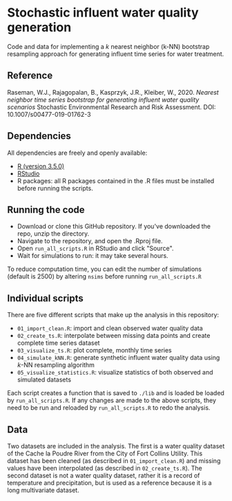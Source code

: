 # Stochastic influent water quality generation
Code and data for implementing a *k* nearest neighbor (k-NN) bootstrap resampling approach for generating influent time series for water treatment.

## Reference
Raseman, W.J., Rajagopalan, B., Kasprzyk, J.R., Kleiber, W., 2020. *Nearest neighbor time series bootstrap for generating influent water quality scenarios* Stochastic Environmental Research and Risk Assessment. DOI: 10.1007/s00477-019-01762-3

## Dependencies
All dependencies are freely and openly available:

- [R (version 3.5.0)](https://cran.r-project.org/src/base/R-3/)
- [RStudio](https://www.rstudio.com/products/rstudio/download/#download)
- R packages: all R packages contained in the .R files must be installed before running the scripts.

## Running the code
- Download or clone this GitHub repository. If you've downloaded the repo, unzip the directory.
- Navigate to the repository, and open the .Rproj file.
- Open `run_all_scripts.R` in RStudio and click "Source".
- Wait for simulations to run: it may take several hours.

To reduce computation time, you can edit the number of simulations (default is 2500) by altering `nsims` before running `run_all_scripts.R`

## Individual scripts
There are five different scripts that make up the analysis in this repository:

- `01_import_clean.R`: import and clean observed water quality data
- `02_create_ts.R`: interpolate between missing data points and create complete time series dataset
- `03_visualize_ts.R`: plot complete, monthly time series
- `04_simulate_kNN.R`: generate synthetic influent water quality data using *k*-NN resampling algorithm
- `05_visualize_statistics.R`: visualize statistics of both observed and simulated datasets

Each script creates a function that is saved to `./lib` and is loaded be loaded by `run_all_scripts.R`. If any changes are made to the above scripts, they need to be run and reloaded by `run_all_scripts.R` to redo the analysis.

## Data
Two datasets are included in the analysis. The first is a water quality dataset of the Cache la Poudre River from the City of Fort Collins Utility. This dataset has been cleaned (as described in `01_import_clean.R`) and missing values have been interpolated (as described in `02_create_ts.R`). The second dataset is not a water quality dataset, rather it is a record of temperature and precipitation, but is used as a reference because it is a long multivariate dataset. 
